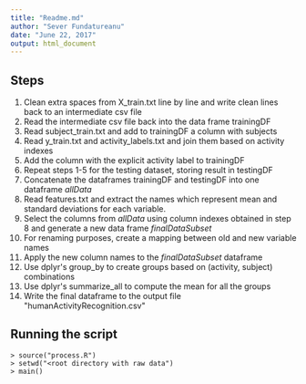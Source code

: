 ```yaml
---
title: "Readme.md"
author: "Sever Fundatureanu"
date: "June 22, 2017"
output: html_document
---
```


## Steps

1. Clean extra spaces from X_train.txt line by line and write clean lines back to an intermediate csv file
2. Read the intermediate csv file back into the data frame trainingDF  
3. Read subject_train.txt and add to trainingDF a column with subjects
4. Read y_train.txt and activity_labels.txt and join them based on activity indexes
5. Add the column with the explicit activity label to trainingDF
6. Repeat steps 1-5 for the testing dataset, storing result in testingDF
7. Concatenate the dataframes trainingDF and testingDF into one dataframe *allData*
8. Read features.txt and extract the names which represent mean and standard deviations for each variable.
9. Select the columns from *allData* using column indexes obtained in step 8 and generate a new data frame *finalDataSubset*
10. For renaming purposes, create a mapping between old and new variable names
11. Apply the new column names to the *finalDataSubset* dataframe
12. Use dplyr's group_by to create groups based on (activity, subject) combinations
13. Use dplyr's summarize_all to compute the mean for all the groups
14. Write the final dataframe to the output file "humanActivityRecognition.csv"

## Running the script

~~~~
> source("process.R")
> setwd("<root directory with raw data")
> main()
~~~~